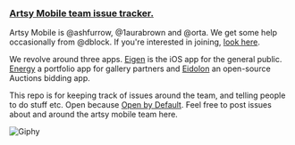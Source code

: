 ### [Artsy Mobile team issue tracker.](https://github.com/artsy/mobile/issues)

Artsy Mobile is @ashfurrow, @1aurabrown and @orta. We get some help occasionally from @dblock. If you're interested in joining, [look here](https://artsy.net/job/mobile-engineer).

We revolve around three apps. [Eigen](http://iphone.artsy.net) is the iOS app for the general public. [Energy](http://orta.io/#folio-header-unit) a portfolio app for gallery partners and [Eidolon](https://github.com/artsy/eidolon/) an open-source Auctions bidding app.

This repo is for keeping track of issues around the team, and telling people to do stuff etc. Open because [Open by Default](http://code.dblock.org/open-source-is-simply-part-of-my-teams-job-description). Feel free to post issues about and around the artsy mobile team here.

![Giphy](http://media0.giphy.com/media/4shDCBDIxSPW8/giphy.gif)
